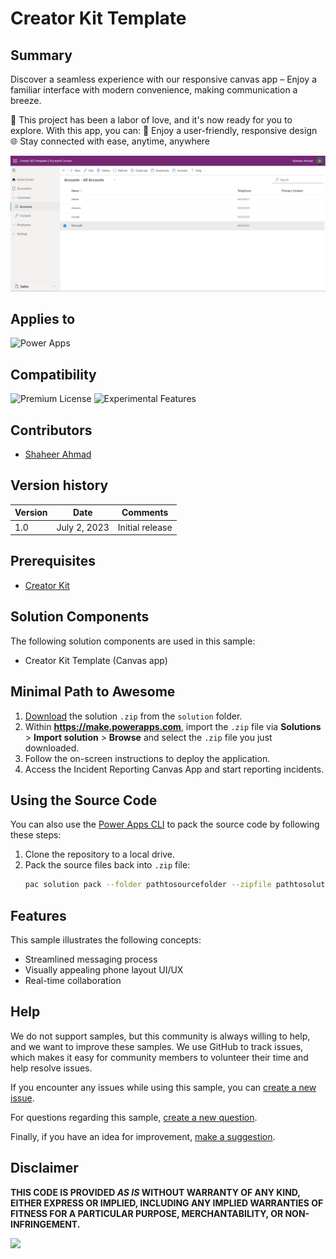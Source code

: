 # Creator Kit Template

## Summary

Discover a seamless experience with our responsive canvas app – Enjoy a familiar interface with modern convenience, making communication a breeze.

📢 This project has been a labor of love, and it's now ready for you to explore. With this app, you can:
📱 Enjoy a user-friendly, responsive design
🌐 Stay connected with ease, anytime, anywhere

![Screenshot 2023-09-02 130516](./assets/Screenshot%202023-10-21%20160340.png)

## Applies to

![Power Apps](https://img.shields.io/badge/Power%20Apps-Yes-green "Yes")

## Compatibility
![Premium License](https://img.shields.io/badge/Premium%20License-Not%20Required-red.svg "Premium license not required")
![Experimental Features](https://img.shields.io/badge/Experimental%20Features-No-red.svg "Does not rely on experimental features")

## Contributors

* [Shaheer Ahmad](https://github.com/shaheerahmadch)

## Version history

Version|Date|Comments
-------|----|--------
1.0|July 2, 2023|Initial release

## Prerequisites

* [Creator Kit](https://learn.microsoft.com/power-platform/guidance/creator-kit/overview?wt.mc_id=studentamb_280505)

## Solution Components

The following solution components are used in this sample:

* Creator Kit Template (Canvas app)


## Minimal Path to Awesome

1. [Download](./solution/chat-canvas-application.zip) the solution `.zip` from the `solution` folder.
2. Within **https://make.powerapps.com**, import the `.zip` file via **Solutions** > **Import solution** > **Browse** and select the `.zip` file you just downloaded.
3. Follow the on-screen instructions to deploy the application.
4. Access the Incident Reporting Canvas App and start reporting incidents.

## Using the Source Code

You can also use the [Power Apps CLI](https://aka.ms/pac/docs) to pack the source code by following these steps:

1. Clone the repository to a local drive.
2. Pack the source files back into `.zip` file:
   ```bash
   pac solution pack --folder pathtosourcefolder --zipfile pathtosolution  --processCanvasApps
   ```

## Features

This sample illustrates the following concepts:

* Streamlined messaging process
* Visually appealing phone layout UI/UX
* Real-time collaboration

## Help

We do not support samples, but this community is always willing to help, and we want to improve these samples. We use GitHub to track issues, which makes it easy for  community members to volunteer their time and help resolve issues.

If you encounter any issues while using this sample, you can [create a new issue](https://github.com/pnp/powerapps-samples/issues/new?assignees=&labels=Needs%3A+Triage+%3Amag%3A%2Ctype%3Abug-suspected&template=bug-report.yml&sample=chat-canvas-application&authors=@shaheerahmadch&title=chat-canvas-application%20-%20).

For questions regarding this sample, [create a new question](https://github.com/pnp/powerapps-samples/issues/new?assignees=&labels=Needs%3A+Triage+%3Amag%3A%2Ctype%3Abug-suspected&template=question.yml&sample=chat-canvas-application&authors=@shaheerahmadch&title=chat-canvas-application%20-%20).

Finally, if you have an idea for improvement, [make a suggestion](https://github.com/pnp/powerapps-samples/issues/new?assignees=&labels=Needs%3A+Triage+%3Amag%3A%2Ctype%3Abug-suspected&template=suggestion.yml&sample=chat-canvas-application&authors=@shaheerahmadch&title=chat-canvas-application%20-%20).

## Disclaimer

**THIS CODE IS PROVIDED *AS IS* WITHOUT WARRANTY OF ANY KIND, EITHER EXPRESS OR IMPLIED, INCLUDING ANY IMPLIED WARRANTIES OF FITNESS FOR A PARTICULAR PURPOSE, MERCHANTABILITY, OR NON-INFRINGEMENT.**

<img src="https://m365-visitor-stats.azurewebsites.net/powerplatform-samples/samples/chat-canvas-application" />
